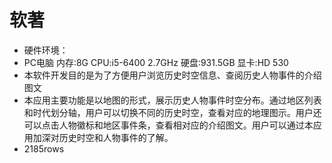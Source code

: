 # 软著
+ 硬件环境：
+ PC电脑 内存:8G CPU:i5-6400 2.7GHz 硬盘:931.5GB 显卡:HD 530
+ 本软件开发目的是为了方便用户浏览历史时空信息、查阅历史人物事件的介绍图文
+ 本应用主要功能是以地图的形式，展示历史人物事件时空分布。通过地区列表和时代划分轴，用户可以切换不同的历史时空，查看对应的地理图示。用户还可以点击人物徽标和地区事件条，查看相对应的介绍图文。用户可以通过本应用加深对历史时空和人物事件的了解。
+ 2185rows
